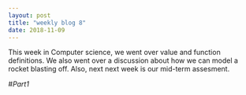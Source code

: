 ```yaml
---
layout: post
title: "weekly blog 8"
date: 2018-11-09
---
```


This week in Computer science, we went over value and function definitions. We also went over a discussion about how we can model a rocket blasting off. Also, next next week is our mid-term assesment.

#_Part1_
